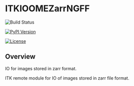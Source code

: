 ITKIOOMEZarrNGFF
================

![Build Status](https://github.com/InsightSoftwareConsortium/ITKIOOMEZarrNGFF/workflows/Build,%20test,%20package/badge.svg)

[![PyPI Version](https://img.shields.io/pypi/v/itk-ioomezarrngff.svg)](https://pypi.python.org/pypi/itk-ioomezarrngff)

[![License](https://img.shields.io/badge/License-Apache%202.0-blue.svg)](https://github.com/InsightSoftwareConsortium/ITKIOOMEZarrNGFF/blob/main/LICENSE)

Overview
--------

IO for images stored in zarr format.

ITK remote module for IO of images stored in zarr file format.
